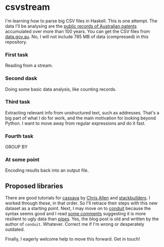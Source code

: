 # csvstream

I'm learning how to parse big CSV files in Haskell. This is one attempt. The data I'll be analysing are the [public records of Australian patents](https://ipaustralia.gov.au/about-us/economics-ip/ip-government-open-data) accumulated over more than 100 years. You can get the CSV files from [data.gov.au](https://data.gov.au/dataset/intellectual-property-government-open-live-data). No, I will not include 785 MB of data (compressed) in this repository.

### First task

Reading from a stream.

### Second dask

Doing some basic data analysis, like counting records.

### Third task

Extracting relevant info from unstructured text, such as addresses. That's a big part of what I do for work, and the main motivation for looking beyond Python. I want to move away from regular expressions and do it fast.

### Fourth task

GROUP BY

### At some point

Encoding results back into an output file.

## Proposed libraries

There are good tutorials for [cassava](https://hackage.haskell.org/package/cassava) by [Chris Allen](http://howistart.org/posts/haskell/1/) and [stackbuilders](https://www.stackbuilders.com/tutorials/haskell/csv-encoding-decoding/). I worked through these, in that order. So I'll retrace their steps with this new dataset as a starting point. Next, I may move on to [conduit](https://github.com/snoyberg/conduit#readme) because the syntax seems good and I read [some comments](https://www.yesodweb.com/blog/2013/10/core-flaw-pipes-conduit) suggesting it is more resilient to ugly data than [pipes](http://hackage.haskell.org/package/pipes). Yes, the blog post is old and written by the author of `conduit`. Whatever. Correct me if I'm wrong or desperately outdated.

Finally, I eagerly welcome help to move this forward. Get in touch!
